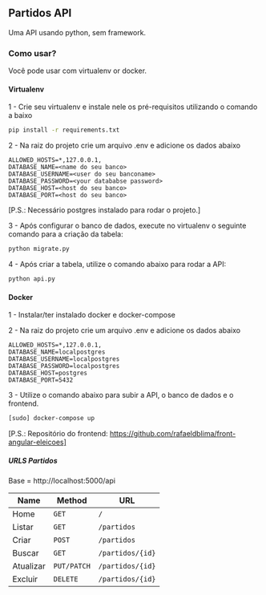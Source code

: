 ## Partidos API
Uma API usando python, sem framework. 

### Como usar?
Você pode usar com virtualenv or docker. 
 

#### Virtualenv

1 - Crie seu virtualenv e instale nele os pré-requisitos utilizando o comando a baixo

```bash
pip install -r requirements.txt 
```
2 - Na raiz do projeto crie um arquivo .env e adicione os dados abaixo 
```code
ALLOWED_HOSTS=*,127.0.0.1,
DATABASE_NAME=<name do seu banco>
DATABASE_USERNAME=<user do seu banconame>
DATABASE_PASSWORD=<your datababse password>
DATABASE_HOST=<host do seu banco>
DATABASE_PORT=<host do seu banco>
```
[P.S.: Necessário postgres instalado para rodar o projeto.]

3 - Após configurar o banco de dados, execute no virtualenv o seguinte comando para a criação da tabela: 

```bash
python migrate.py
```


4 - Após criar a tabela, utilize o comando abaixo para rodar a API: 

```bash
python api.py
```

#### Docker 

1 - Instalar/ter instalado docker e docker-compose


2 - Na raiz do projeto crie um arquivo .env e adicione os dados abaixo 
```code
ALLOWED_HOSTS=*,127.0.0.1,
DATABASE_NAME=localpostgres
DATABASE_USERNAME=localpostgres
DATABASE_PASSWORD=localpostgres
DATABASE_HOST=postgres
DATABASE_PORT=5432
```
3 - Utilize o comando abaixo para subir a API, o banco de dados e o frontend. 
```bash
[sudo] docker-compose up
```
[P.S.: Repositório do frontend: https://github.com/rafaeldblima/front-angular-eleicoes]

##### URLS Partidos
Base = http://localhost:5000/api

| Name   | Method      | URL                    |
| ---    | ---         | ---                    |
| Home   | `GET`       | `/`             |
| Listar   | `GET`       | `/partidos`             |
| Criar | `POST`      | `/partidos`             |
| Buscar    | `GET`       | `/partidos/{id}`        |
| Atualizar | `PUT/PATCH` | `/partidos/{id}`        |
| Excluir | `DELETE`    | `/partidos/{id}`        |

